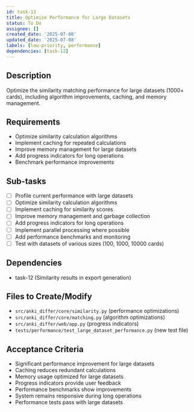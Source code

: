 ```yaml
---
id: task-13
title: Optimize Performance for Large Datasets
status: To Do
assignee: []
created_date: '2025-07-08'
updated_date: '2025-07-08'
labels: [low-priority, performance]
dependencies: [task-12]
---
```


## Description
Optimize the similarity matching performance for large datasets (1000+ cards), including algorithm improvements, caching, and memory management.

## Requirements
- Optimize similarity calculation algorithms
- Implement caching for repeated calculations
- Improve memory management for large datasets
- Add progress indicators for long operations
- Benchmark performance improvements

## Sub-tasks
- [ ] Profile current performance with large datasets
- [ ] Optimize similarity calculation algorithms
- [ ] Implement caching for similarity scores
- [ ] Improve memory management and garbage collection
- [ ] Add progress indicators for long operations
- [ ] Implement parallel processing where possible
- [ ] Add performance benchmarks and monitoring
- [ ] Test with datasets of various sizes (100, 1000, 10000 cards)

## Dependencies
- task-12 (Similarity results in export generation)

## Files to Create/Modify
- `src/anki_differ/core/similarity.py` (performance optimizations)
- `src/anki_differ/core/matching.py` (algorithm optimizations)
- `src/anki_differ/web/app.py` (progress indicators)
- `tests/performance/test_large_dataset_performance.py` (new test file)

## Acceptance Criteria
- Significant performance improvement for large datasets
- Caching reduces redundant calculations
- Memory usage optimized for large datasets
- Progress indicators provide user feedback
- Performance benchmarks show improvements
- System remains responsive during long operations
- Performance tests pass with large datasets